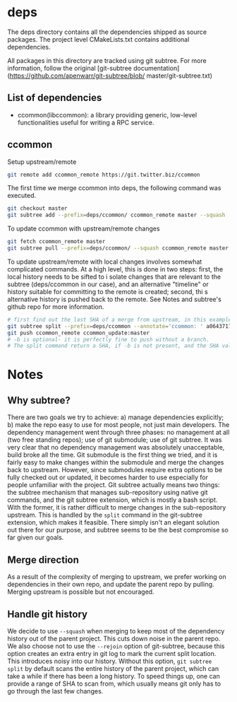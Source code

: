 # deps

The deps directory contains all the dependencies shipped as source packages. The project level CMakeLists.txt contains additional dependencies.

All packages in this directory are tracked using git subtree. For more information, follow the original [git-subtree documentation](https://github.com/apenwarr/git-subtree/blob/ master/git-subtree.txt)

## List of dependencies
* ccommon(libccommon): a library providing generic, low-level functionalities useful for writing a RPC service.

## ccommon

Setup upstream/remote
```bash
git remote add ccommon_remote https://git.twitter.biz/ccommon
```

The first time we merge ccommon into deps, the following command was executed.
```bash
git checkout master
git subtree add --prefix=deps/ccommon/ ccommon_remote master --squash
```

To update ccommon with upstream/remote changes
```bash
git fetch ccommon_remote master
git subtree pull --prefix=deps/ccommon/ --squash ccommon_remote master
```

To update upstream/remote with local changes involves somewhat complicated commands. At a high level, this is done in two steps: first, the local history needs to be sifted to i solate changes that are relevant to the subtree (deps/ccommon in our case), and an alternative "timeline" or history suitable for committing to the remote is created; second, thi s alternative history is pushed back to the remote. See Notes and subtree's github repo for more information.
```bash
# first find out the last SHA of a merge from upstream, in this example it is a06437
git subtree split --prefix=deps/ccommon --annotate='ccommon: ' a064371781e7fa4be044b80353dde9014353d6a5^.. -b ccommon_update
git push ccommon_remote ccommon_update:master
# -b is optional- it is perfectly fine to push without a branch.
# The split command return a SHA, if -b is not present, and the SHA value can be used in place of the branch name.
```

# Notes

## Why subtree?
There are two goals we try to achieve: a) manage dependencies explicitly; b) make the repo easy to use for most people, not just main developers.
The dependency management went through three phases: no management at all (two free standing repos); use of git submodule; use of git subtree. It was very clear that no dependency management was absolutely unacceptable, build broke all the time. Git submodule is the first thing we tried, and it is fairly easy to make changes within the submodule and merge the changes back to upstream. However, since submodules require extra options to be fully checked out or updated, it becomes harder to use especially for people unfamiliar with the project.
Git subtree actually means two things: the subtree mechanism that manages sub-repository using native git commands, and the git subtree extension, which is mostly a bash script.  With the former, it is rather difficult to merge changes in the sub-repository upstream. This is handled by the `split` command in the git-subtree extension, which makes it feasible. There simply isn't an elegant solution out there for our purpose, and subtree seems to be the best compromise so far given our goals.

## Merge direction
As a result of the complexity of merging to upstream, we prefer working on dependencies in their own repo, and update the parent repo by pulling. Merging upstream is possible but not encouraged.

## Handle git history
We decide to use `--squash` when merging to keep most of the dependency history out of the parent project. This cuts down noise in the parent repo.
We also choose not to use the `--rejoin` option of git-subtree, because this option creates an extra entry in git log to mark the current split location. This introduces noisy into our history. Without this option, `git subtree split` by default scans the entire history of the parent project, which can take a while if there has been a long history. To speed things up, one can provide a range of SHA to scan from, which usually means git only has to go through the last few changes.
